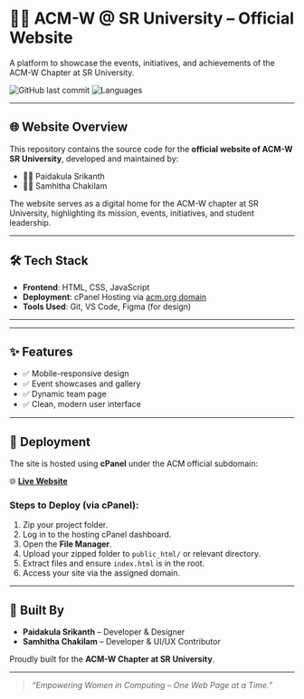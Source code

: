 # 👩‍💻 ACM-W @ SR University – Official Website

A platform to showcase the events, initiatives, and achievements of the ACM-W Chapter at SR University.

![GitHub last commit](https://img.shields.io/github/last-commit/srikanthpaidakula/acmw?color=blue)
![Languages](https://img.shields.io/github/languages/count/srikanthpaidakula/acmw?color=lightgrey)

---

## 🌐 Website Overview

This repository contains the source code for the **official website of ACM-W SR University**, developed and maintained by:

- 👨‍💻 Paidakula Srikanth
- 👩‍💻 Samhitha Chakilam

The website serves as a digital home for the ACM-W chapter at SR University, highlighting its mission, events, initiatives, and student leadership.

---

## 🛠️ Tech Stack

- **Frontend**: HTML, CSS, JavaScript
- **Deployment**: cPanel Hosting via [acm.org domain](https://acm-w-sru.acm.org/)
- **Tools Used**: Git, VS Code, Figma (for design)

---


---

## ✨ Features

- ✅ Mobile-responsive design
- ✅ Event showcases and gallery
- ✅ Dynamic team page
- ✅ Clean, modern user interface

---

## 🚀 Deployment

The site is hosted using **cPanel** under the ACM official subdomain:

🌐 **[Live Website](https://acm-w-sru.acm.org/)**

### Steps to Deploy (via cPanel):

1. Zip your project folder.
2. Log in to the hosting cPanel dashboard.
3. Open the **File Manager**.
4. Upload your zipped folder to `public_html/` or relevant directory.
5. Extract files and ensure `index.html` is in the root.
6. Access your site via the assigned domain.

---

## 👥 Built By

- **Paidakula Srikanth** – Developer & Designer  
- **Samhitha Chakilam** – Developer & UI/UX Contributor  

Proudly built for the **ACM-W Chapter at SR University**.

---



> *“Empowering Women in Computing – One Web Page at a Time.”*


